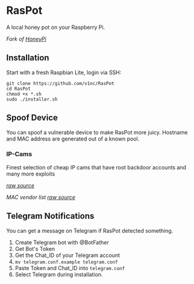 # RasPot
A local honey pot on your Raspberry Pi.

_Fork of [HoneyPi](https://github.com/mattymcfatty/HoneyPi)_


## Installation

Start with a fresh Raspbian Lite, login via SSH:
```
git clone https://github.com/v1nc/RasPot
cd RasPot
chmod +x *.sh
sudo ./installer.sh
```

## Spoof Device

You can spoof a vulnerable device to make RasPot more juicy.
Hostname and MAC address are generated out of a known pool.

### IP-Cams

Finest selection of cheap IP cams that have root backdoor accounts and many more exploits 

_[raw source](https://raw.githubusercontent.com/pierrekim/pierrekim.github.io/6bd008fa7672325d470723bce18b7d00fad3d0e2/blog/2017-03-08-camera-goahead-0day.html)_


_MAC vendor list [raw source](https://gist.githubusercontent.com/aallan/b4bb86db86079509e6159810ae9bd3e4/raw/846ae1b646ab0f4d646af9115e47365f4118e5f6/mac-vendor.txt)_


## Telegram Notifications

You can get a message on Telegram if RasPot detected something.

1. Create Telegram bot with @BotFather
2. Get Bot's Token
3. Get the Chat_ID of your Telegram account
4. `mv telegram.conf.example telegram.conf`
5. Paste Token and Chat_ID into `telegram.conf`
6. Select Telegram during installation.